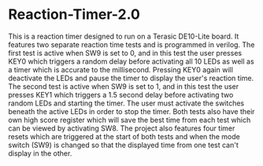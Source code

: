 # Reaction-Timer-2.0

This is a reaction timer designed to run on a Terasic DE10-Lite board. It features two separate reaction time tests and is programmed in verilog. The first test is active when SW9 is set to 0, and in this test the user presses KEY0 which triggers a random delay before activating all 10 LEDs as well as a timer which is accurate to the millisecond. Pressing KEY0 again will deactivate the LEDs and pause the timer to display the user's reaction time. The second test is active when SW9 is set to 1, and in this test the user presses KEY1 which triggers a 1.5 second delay before activating two random LEDs and starting the timer. The user must activate the switches beneath the active LEDs in order to stop the timer. Both tests also have their own high score register which will save the best time from each test which can be viewed by activating SW8. The project also features four timer resets which are triggered at the start of both tests and when the mode switch (SW9) is changed so that the displayed time from one test can't display in the other.

